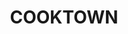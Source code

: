 ---
facts:
- Cooktown is located at the mouth of the Endeavour River.
- It is the site where Captain James Cook beached the Endeavour for repairs in 1770.
- Cooktown is the northernmost town on the east coast of Australia accessible by sealed
  road.
- The town's name comes from Captain James Cook.
- Cooktown boasts the first permanent European settlement in Queensland.
- The area is known for its rich Indigenous Australian history.
- Cooktown is a popular destination for fishing enthusiasts.
- The Cooktown Orchid is Queensland's floral emblem.
- The town has a diverse range of flora and fauna.
- Cooktown holds an annual Discovery Festival re-enacting Cook's landing.
historical_events:
- Captain Cook's landing and repair of the Endeavour in 1770
- Establishment as the first European settlement in Queensland
- 1873 Palmer River gold rush
- Construction of Grassy Hill Lighthouse in 1887
- Cyclone Mahina in 1899
lastmod: '2025-04-06T08:18:11+00:00'
latitude: -15.54325984
layout: suburb
longitude: 145.180006
notable_people:
- Mary Watson
- John Jardine
postcode: '4895'
state: QLD
title: COOKTOWN
tourist_locations:
- Cooktown Botanic Gardens
- James Cook Museum
- Grassy Hill Lighthouse
- Finch Bay
- Endeavour River
- Cook's Landing Site
- Nature's PowerHouse
- Mount Cook
- Lion's Den Hotel
- Cooktown Cemetery
url: /qld/cooktown/
---